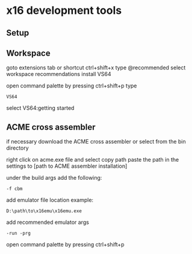# x16  development tools

## Setup

## Workspace

goto extensions tab or shortcut ctrl+shift+x
type @recommended
select workspace recommendations
install VS64

open command palette by pressing
ctrl+shift+p
type

    VS64

select VS64:getting started

## ACME cross assembler

if necessary download the ACME cross assembler
or select from the bin directory

right click on acme.exe file and select copy path
paste the path in the settings to [path to ACME assembler installation]

under the build args add the following:

    -f cbm

add emulator file location
example:

    D:\path\to\x16emu\x16emu.exe

add recommended emulator args

    -run -prg

open command palette by pressing
ctrl+shift+p